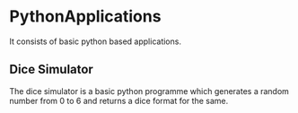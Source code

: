# PythonApplications
It consists of basic python based applications.

## Dice Simulator
The dice simulator is a basic python programme which generates a random number from 0 to 6 and returns a dice format for the same.
